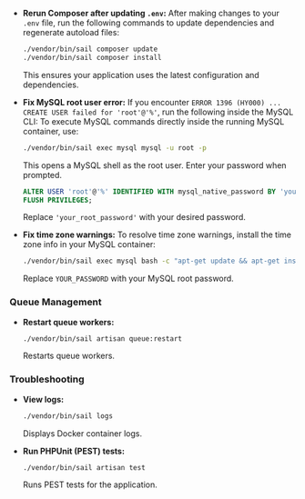 
- **Rerun Composer after updating `.env`:**
    After making changes to your `.env` file, run the following commands to update dependencies and regenerate autoload files:
    ```bash
    ./vendor/bin/sail composer update
    ./vendor/bin/sail composer install
    ```
    This ensures your application uses the latest configuration and dependencies.

- **Fix MySQL root user error:**
    If you encounter `ERROR 1396 (HY000) ... CREATE USER failed for 'root'@'%'`, run the following inside the MySQL CLI:
    To execute MySQL commands directly inside the running MySQL container, use:

    ```bash
    ./vendor/bin/sail exec mysql mysql -u root -p
    ```

    This opens a MySQL shell as the root user. Enter your password when prompted.
    ```sql
    ALTER USER 'root'@'%' IDENTIFIED WITH mysql_native_password BY 'your_root_password';
    FLUSH PRIVILEGES;
    ```
    Replace `'your_root_password'` with your desired password.

- **Fix time zone warnings:**
    To resolve time zone warnings, install the time zone info in your MySQL container:
    ```bash
    ./vendor/bin/sail exec mysql bash -c "apt-get update && apt-get install -y tzdata && mysql_tzinfo_to_sql /usr/share/zoneinfo | mysql -u root -pYOUR_PASSWORD mysql"
    ```
    Replace `YOUR_PASSWORD` with your MySQL root password.





### Queue Management

- **Restart queue workers:**
    ```bash
    ./vendor/bin/sail artisan queue:restart
    ```
    Restarts queue workers.

### Troubleshooting

- **View logs:**
    ```bash
    ./vendor/bin/sail logs
    ```
    Displays Docker container logs.

- **Run PHPUnit (PEST) tests:**
    ```bash
    ./vendor/bin/sail artisan test
    ```
    Runs PEST tests for the application.


    